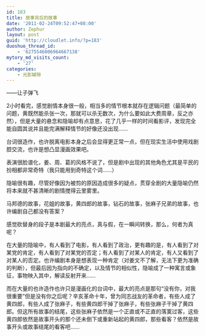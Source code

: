 ```yaml
---
id: 183
title: 故事背后的故事
date: '2011-02-24T09:52:47+08:00'
author: Zephur
layout: post
guid: 'http://cloudlet.info/?p=183'
duoshuo_thread_id:
    - '6275546006964667138'
mytory_md_visits_count:
    - '27'
categories:
    - 光影罅隙
---
```


 ——让子弹飞

 2小时看完，感觉剧情本身很一般，相当多的情节根本就存在逻辑问题（最简单的问题，黄既然能杀张一次，那就可以杀无数次，为什么要如此大费周章，反之亦然），但是大量的悬念和隐喻却有点意思，花了几乎一样的时间看影评，发现完全能自圆其说并且能完满解释情节的好像还没出现……  

<!-- more -->

 台词很造作，也许脱离电影本身之后会显得更正常一点，但在现实生活中使用戏剧腔交流，也许是想凸显漫画效果吧。

 表演很脸谱化，姜、周、葛的风格不说了，但是剧中出现的其他角色尤其是平民的扮相都非常奇特（我只能用到奇特这个词……）

 隐喻很有趣，尽管好像因为被剪的原因造成很多的疑点，贯穿全剧的大量隐喻仍然将本来就不甚清晰的剧情搅得云里雾里。

 马邦德的故事，花姐的故事，黄四郎的故事，钻石的故事，张麻子兄弟的故事，也许编剧自己都没有答案？

 感觉砍替身的段子是本剧最大的亮点，真与假，在一瞬间转换，那么，何者为真呢？


在大量的隐喻中，有人看到了电影，有人看到了政治，更有趣的是，有人看到了对某党的肯定，有人看到了对某党的否定；有人看到了对某人的肯定，有人又看到了对某人的否定。也许编剧本身是想表现一种肯定（对姜文不了解，无法下更为准确的判断），但最后因为指向的不确定，以及情节的相似性，隐喻成了一种寓言或象征，事物映入其中，解读反射开来……


而在大量的也许造作也许只是漫画化的台词中，最大的亮点是那句“没有你，对我很重要”但是没有你之后呢？辛亥革命十年，曾为同志战友的革命者，有些人成了黄四郎，有些人成了张麻子，有些黄四郎干掉了张麻子，有些张麻子干掉了黄四郎。但这所有故事的结尾，这些张麻子依然是一个正直或不正直的落寞过客，这些黄四郎依然是故事开头的那个还未倒下或重新站起的黄四郎，那些看客？依然是故事开头或故事结尾的看客吧……